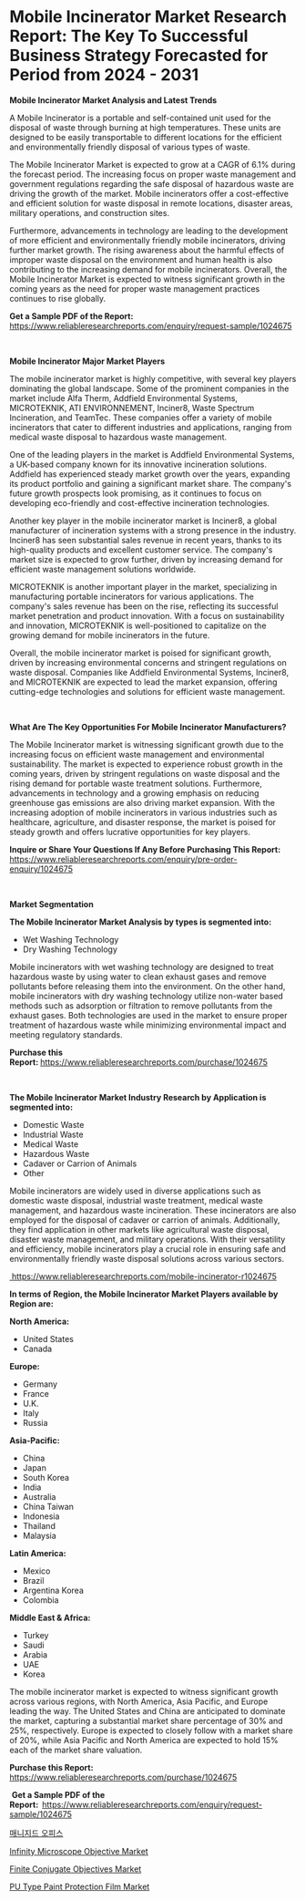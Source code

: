 <p><h1>Mobile Incinerator Market Research Report: The Key To Successful Business Strategy Forecasted for Period from 2024 - 2031</h1></p><p><strong>Mobile Incinerator Market Analysis and Latest Trends</strong></p>
<p><p>A Mobile Incinerator is a portable and self-contained unit used for the disposal of waste through burning at high temperatures. These units are designed to be easily transportable to different locations for the efficient and environmentally friendly disposal of various types of waste.</p><p>The Mobile Incinerator Market is expected to grow at a CAGR of 6.1% during the forecast period. The increasing focus on proper waste management and government regulations regarding the safe disposal of hazardous waste are driving the growth of the market. Mobile incinerators offer a cost-effective and efficient solution for waste disposal in remote locations, disaster areas, military operations, and construction sites. </p><p>Furthermore, advancements in technology are leading to the development of more efficient and environmentally friendly mobile incinerators, driving further market growth. The rising awareness about the harmful effects of improper waste disposal on the environment and human health is also contributing to the increasing demand for mobile incinerators. Overall, the Mobile Incinerator Market is expected to witness significant growth in the coming years as the need for proper waste management practices continues to rise globally.</p></p>
<p><strong>Get a Sample PDF of the Report:&nbsp;</strong> <a href="https://www.reliableresearchreports.com/enquiry/request-sample/1024675">https://www.reliableresearchreports.com/enquiry/request-sample/1024675</a></p>
<p>&nbsp;</p>
<p><strong>Mobile Incinerator Major Market Players</strong></p>
<p><p>The mobile incinerator market is highly competitive, with several key players dominating the global landscape. Some of the prominent companies in the market include Alfa Therm, Addfield Environmental Systems, MICROTEKNIK, ATI ENVIRONNEMENT, Inciner8, Waste Spectrum Incineration, and TeamTec. These companies offer a variety of mobile incinerators that cater to different industries and applications, ranging from medical waste disposal to hazardous waste management.</p><p>One of the leading players in the market is Addfield Environmental Systems, a UK-based company known for its innovative incineration solutions. Addfield has experienced steady market growth over the years, expanding its product portfolio and gaining a significant market share. The company's future growth prospects look promising, as it continues to focus on developing eco-friendly and cost-effective incineration technologies.</p><p>Another key player in the mobile incinerator market is Inciner8, a global manufacturer of incineration systems with a strong presence in the industry. Inciner8 has seen substantial sales revenue in recent years, thanks to its high-quality products and excellent customer service. The company's market size is expected to grow further, driven by increasing demand for efficient waste management solutions worldwide.</p><p>MICROTEKNIK is another important player in the market, specializing in manufacturing portable incinerators for various applications. The company's sales revenue has been on the rise, reflecting its successful market penetration and product innovation. With a focus on sustainability and innovation, MICROTEKNIK is well-positioned to capitalize on the growing demand for mobile incinerators in the future.</p><p>Overall, the mobile incinerator market is poised for significant growth, driven by increasing environmental concerns and stringent regulations on waste disposal. Companies like Addfield Environmental Systems, Inciner8, and MICROTEKNIK are expected to lead the market expansion, offering cutting-edge technologies and solutions for efficient waste management.</p></p>
<p>&nbsp;</p>
<p><strong>What Are The Key Opportunities For Mobile Incinerator Manufacturers?</strong></p>
<p><p>The Mobile Incinerator market is witnessing significant growth due to the increasing focus on efficient waste management and environmental sustainability. The market is expected to experience robust growth in the coming years, driven by stringent regulations on waste disposal and the rising demand for portable waste treatment solutions. Furthermore, advancements in technology and a growing emphasis on reducing greenhouse gas emissions are also driving market expansion. With the increasing adoption of mobile incinerators in various industries such as healthcare, agriculture, and disaster response, the market is poised for steady growth and offers lucrative opportunities for key players.</p></p>
<p><strong>Inquire or Share Your Questions If Any Before Purchasing This Report:</strong> <a href="https://www.reliableresearchreports.com/enquiry/pre-order-enquiry/1024675">https://www.reliableresearchreports.com/enquiry/pre-order-enquiry/1024675</a></p>
<p>&nbsp;</p>
<p><strong>Market Segmentation</strong></p>
<p><strong>The Mobile Incinerator Market Analysis by types is segmented into:</strong></p>
<p><ul><li>Wet Washing Technology</li><li>Dry Washing Technology</li></ul></p>
<p><p>Mobile incinerators with wet washing technology are designed to treat hazardous waste by using water to clean exhaust gases and remove pollutants before releasing them into the environment. On the other hand, mobile incinerators with dry washing technology utilize non-water based methods such as adsorption or filtration to remove pollutants from the exhaust gases. Both technologies are used in the market to ensure proper treatment of hazardous waste while minimizing environmental impact and meeting regulatory standards.</p></p>
<p><strong>Purchase this Report:&nbsp;</strong><a href="https://www.reliableresearchreports.com/purchase/1024675">https://www.reliableresearchreports.com/purchase/1024675</a></p>
<p>&nbsp;</p>
<p><strong>The Mobile Incinerator Market Industry Research by Application is segmented into:</strong></p>
<p><ul><li>Domestic Waste</li><li>Industrial Waste</li><li>Medical Waste</li><li>Hazardous Waste</li><li>Cadaver or Carrion of Animals</li><li>Other</li></ul></p>
<p><p>Mobile incinerators are widely used in diverse applications such as domestic waste disposal, industrial waste treatment, medical waste management, and hazardous waste incineration. These incinerators are also employed for the disposal of cadaver or carrion of animals. Additionally, they find application in other markets like agricultural waste disposal, disaster waste management, and military operations. With their versatility and efficiency, mobile incinerators play a crucial role in ensuring safe and environmentally friendly waste disposal solutions across various sectors.</p></p>
<p><a href="https://www.reliableresearchreports.com/mobile-incinerator-r1024675">&nbsp;https://www.reliableresearchreports.com/mobile-incinerator-r1024675</a></p>
<p><strong>In terms of Region, the Mobile Incinerator Market Players available by Region are:</strong></p>
<p>
    <p> <strong> North America: </strong>
        <ul>
            <li>United States</li>
            <li>Canada</li>
        </ul>
        </p> 
    <p> <strong> Europe: </strong>
        <ul>
            <li>Germany</li>
            <li>France</li>
            <li>U.K.</li>
            <li>Italy</li>
            <li>Russia</li>
        </ul>
        </p> 
    <p> <strong> Asia-Pacific: </strong>
        <ul>
            <li>China</li>
            <li>Japan</li>
            <li>South Korea</li>
            <li>India</li>
            <li>Australia</li>
            <li>China Taiwan</li>
            <li>Indonesia</li>
            <li>Thailand</li>
            <li>Malaysia</li>
        </ul>
        </p> 
    <p> <strong> Latin America: </strong>
        <ul>
            <li>Mexico</li>
            <li>Brazil</li>
            <li>Argentina Korea</li>
            <li>Colombia</li>
        </ul>
        </p> 
    <p> <strong> Middle East & Africa: </strong>
        <ul>
            <li>Turkey</li>
            <li>Saudi</li>
            <li>Arabia</li>
            <li>UAE</li>
            <li>Korea</li>
        </ul>
    </p>
    </p>
<p><p>The mobile incinerator market is expected to witness significant growth across various regions, with North America, Asia Pacific, and Europe leading the way. The United States and China are anticipated to dominate the market, capturing a substantial market share percentage of 30% and 25%, respectively. Europe is expected to closely follow with a market share of 20%, while Asia Pacific and North America are expected to hold 15% each of the market share valuation.</p></p>
<p><strong>Purchase this Report: </strong><a href="https://www.reliableresearchreports.com/purchase/1024675">https://www.reliableresearchreports.com/purchase/1024675</a></p>
<p>&nbsp;<strong>Get a Sample PDF of the Report:&nbsp;&nbsp;</strong><a href="https://www.reliableresearchreports.com/enquiry/request-sample/1024675">https://www.reliableresearchreports.com/enquiry/request-sample/1024675</a></p>
<p><strong></strong></p>
<p><p><a href="https://github.com/LoganRew1964/Market-Research-Report-List-2/blob/main/429428979292.md">매니지드 오피스</a></p><p><a href="https://github.com/francesprichey/Market-Research-Report-List-1/blob/main/infinity-microscope-objective-market.md">Infinity Microscope Objective Market</a></p><p><a href="https://github.com/marshallymanow/Market-Research-Report-List-1/blob/main/finite-conjugate-objectives-market.md">Finite Conjugate Objectives Market</a></p><p><a href="https://www.linkedin.com/pulse/pu-type-paint-protection-film-market-analysis-report-2xmsc?trackingId=72B1IcwIT5yE2ohnoXmERg%3D%3D">PU Type Paint Protection Film Market</a></p></p>
